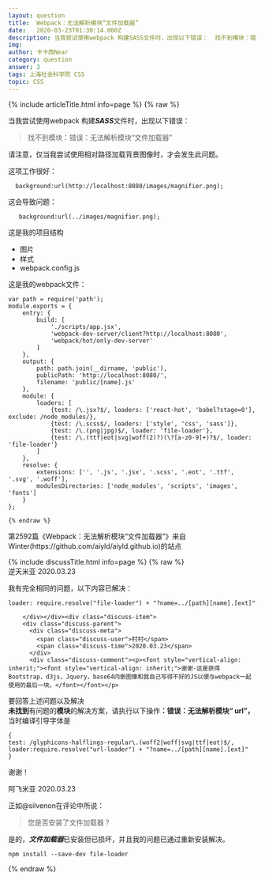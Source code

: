 ```yaml
---
layout: question
title:  Webpack：无法解析模块“文件加载器”
date:   2020-03-23T01:30:14.000Z
description: 当我尝试使用webpack 构建SASS文件时，出现以下错误：  找不到模块：错误：无法解析模块“文件加载器”请注意，仅当我尝试使用相对路径加...
img: 
author: 卡卡西Near
category: question
answer: 3
tags: 上海社会科学院 CSS
topic: CSS
---
```

<div class="article-root">
  <div class="article">
    {% include articleTitle.html info=page %}
    {% raw %}
    <div class="article-content"><p><font style="vertical-align: inherit;"><font style="vertical-align: inherit;">当我尝试</font><font style="vertical-align: inherit;">使用webpack </font><font style="vertical-align: inherit;">构建</font></font><strong><em><font style="vertical-align: inherit;"><font style="vertical-align: inherit;">SASS</font></font></em></strong><font style="vertical-align: inherit;"><font style="vertical-align: inherit;">文件时，出现以下错误：</font></font></p>

<blockquote>
  <p><font style="vertical-align: inherit;"><font style="vertical-align: inherit;">找不到模块：错误：无法解析模块“文件加载器”</font></font></p>
</blockquote>

<p><font style="vertical-align: inherit;"><font style="vertical-align: inherit;">请注意，仅当我尝试使用相对路径加载背景图像时，才会发生此问题。</font></font></p>

<p><font style="vertical-align: inherit;"><font style="vertical-align: inherit;">这项工作很好：</font></font></p>

<pre><code>  background:url(http://localhost:8080/images/magnifier.png);
</code></pre>

<p><font style="vertical-align: inherit;"><font style="vertical-align: inherit;">这会导致问题：</font></font></p>

<pre><code>   background:url(../images/magnifier.png);
</code></pre>

<p><font style="vertical-align: inherit;"><font style="vertical-align: inherit;">这是我的项目结构</font></font></p>

<ul>
<li><font style="vertical-align: inherit;"><font style="vertical-align: inherit;">图片 </font></font></li>
<li><font style="vertical-align: inherit;"><font style="vertical-align: inherit;">样式</font></font></li>
<li><font style="vertical-align: inherit;"><font style="vertical-align: inherit;">webpack.config.js</font></font></li>
</ul>

<p><font style="vertical-align: inherit;"><font style="vertical-align: inherit;">这是我的webpack文件：</font></font></p>

<pre><code>var path = require('path');<font></font>
module.exports = {<font></font>
    entry: {<font></font>
        build: [<font></font>
            './scripts/app.jsx',<font></font>
            'webpack-dev-server/client?http://localhost:8080',<font></font>
            'webpack/hot/only-dev-server'<font></font>
        ]<font></font>
    },<font></font>
    output: {<font></font>
        path: path.join(__dirname, 'public'),<font></font>
        publicPath: 'http://localhost:8080/',<font></font>
        filename: 'public/[name].js'<font></font>
    },<font></font>
    module: {<font></font>
        loaders: [<font></font>
            {test: /\.jsx?$/, loaders: ['react-hot', 'babel?stage=0'], exclude: /node_modules/},<font></font>
            {test: /\.scss$/, loaders: ['style', 'css', 'sass']},<font></font>
            {test: /\.(png|jpg)$/, loader: 'file-loader'},<font></font>
            {test: /\.(ttf|eot|svg|woff(2)?)(\?[a-z0-9]+)?$/, loader: 'file-loader'}<font></font>
        ]<font></font>
    },<font></font>
    resolve: {<font></font>
        extensions: ['', '.js', '.jsx', '.scss', '.eot', '.ttf', '.svg', '.woff'],<font></font>
        modulesDirectories: ['node_modules', 'scripts', 'images', 'fonts']<font></font>
    }<font></font>
};<font></font>
</code></pre></div>
    {% endraw %}
  </div>
  <p class="winter_mark">第2592篇《Webpack：无法解析模块“文件加载器”》来自Winter(https://github.com/aiyld/aiyld.github.io)的站点</p>
  <div class="discuss-wrapper">
    {% include discussTitle.html info=page %}
    {% raw %}
    <div class="discuss-list">
    <div class="discuss-item">
        <div class="discuss-parent">
          <div class="discuss-meta">
            <span class="discuss-user">逆天米亚</span>
            <span class="discuss-time">2020.03.23</span>
          </div>
          <div class="discuss-comment"><p><font style="vertical-align: inherit;"><font style="vertical-align: inherit;">我有完全相同的问题，以下内容已解决：</font></font></p>

<pre><code>loader: require.resolve("file-loader") + "?name=../[path][name].[ext]"
</code></pre></div>
        </div></div><div class="discuss-item">
        <div class="discuss-parent">
          <div class="discuss-meta">
            <span class="discuss-user">村村</span>
            <span class="discuss-time">2020.03.23</span>
          </div>
          <div class="discuss-comment"><p><font style="vertical-align: inherit;"><font style="vertical-align: inherit;">谢谢-这是获得Bootstrap，d3js，Jquery，base64内嵌图像和我自己写得不好的JS以便与webpack一起使用的最后一块。</font></font></p>

<p><font style="vertical-align: inherit;"><font style="vertical-align: inherit;">要回答上述问题以及解决</font></font><br>
<strong><font style="vertical-align: inherit;"><font style="vertical-align: inherit;">未找到</font></font></strong><font style="vertical-align: inherit;"><font style="vertical-align: inherit;">有问题的</font><strong><font style="vertical-align: inherit;">模块</font></strong><font style="vertical-align: inherit;">的解决方案，请执行以下操作</font><strong><font style="vertical-align: inherit;">：错误：无法解析模块“ url”，</font></strong><font style="vertical-align: inherit;"> 
当时编译引导字体是</font></font></p>

<pre><code>{ <font></font>
test: /glyphicons-halflings-regular\.(woff2|woff|svg|ttf|eot)$/,<font></font>
loader:require.resolve("url-loader") + "?name=../[path][name].[ext]"<font></font>
}<font></font>
</code></pre>

<p><font style="vertical-align: inherit;"><font style="vertical-align: inherit;">谢谢！</font></font></p></div>
        </div></div><div class="discuss-item">
        <div class="discuss-parent">
          <div class="discuss-meta">
            <span class="discuss-user">阿飞米亚</span>
            <span class="discuss-time">2020.03.23</span>
          </div>
          <div class="discuss-comment"><p><font style="vertical-align: inherit;"><font style="vertical-align: inherit;">正如@silvenon在评论中所说： </font></font></p>

<blockquote>
  <p><font style="vertical-align: inherit;"><font style="vertical-align: inherit;">您是否安装了文件加载器？</font></font></p>
</blockquote>

<p><font style="vertical-align: inherit;"><font style="vertical-align: inherit;">是的，</font></font><strong><em><font style="vertical-align: inherit;"><font style="vertical-align: inherit;">文件加载器</font></font></em></strong><font style="vertical-align: inherit;"><font style="vertical-align: inherit;">已安装但已损坏，并且我的问题已通过重新安装解决。</font></font></p>

<p><code>npm install --save-dev file-loader</code></p></div>
        </div></div>
    </div>
    {% endraw %}
  </div>
<div>
